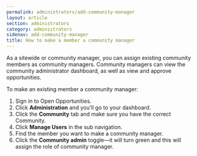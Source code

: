 ```yaml
---
permalink: administrators/add-community-manager
layout: article
section: administrators
category: administrators
sidenav: add-community-manager
title: How to make a member a community manager
---
```

As a sitewide or community manager, you can assign existing community members as community managers.  Community managers can view the community administrator dashboard, as well as view and approve opportunities.

To make an existing member a community manager:
1.	Sign in to Open Opportunities.
2.	Click **Administration** and you'll go to your dashboard.
3.	Click the **Community** tab and make sure you have the correct Community.
4.	Click **Manage Users** in the sub navigation.
5.	Find the member you want to make a community manager.
6.	Click the **Community admin** toggle—it will turn green and this will assign the role of community manager.
